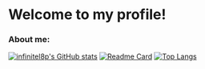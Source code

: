 # Welcome to my profile!
### About me:

[![infinitel8p's GitHub stats](https://github-readme-stats.vercel.app/api?username=infinitel8p&show_icons=true)](https://github.com/infinitel8p)
[![Readme Card](https://github-readme-stats.vercel.app/api/pin/?username=infinitel8p&repo=PokeDex&show_owner=true)](https://github.com/infinitel8p/PokeDex)
[![Top Langs](https://github-readme-stats.vercel.app/api/top-langs/?username=infinitel8p)](https://github.com/infinitel8p)
